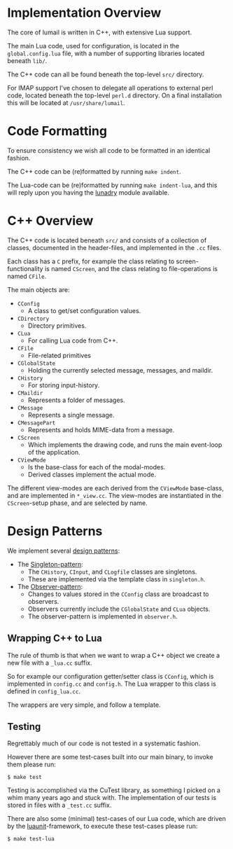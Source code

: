 
# Implementation Overview

The core of lumail is written in C++, with extensive Lua support.

The main Lua code, used for configuration, is located in the `global.config.lua`
file, with a number of supporting libraries located beneath `lib/`.

The C++ code can all be found beneath the top-level `src/` directory.

For IMAP support I've chosen to delegate all operations to external perl
code, located beneath the top-level `perl.d` directory.  On a final
installation this will be located at `/usr/share/lumail`.


# Code Formatting

To ensure consistency we wish all code to be formatted in an identical fashion.

The C++ code can be (re)formatted by running `make indent`.

The Lua-code can be (re)formatted by running `make indent-lua`, and this
will reply upon you having the [lunadry](https://github.com/batrick/lunadry) module available.


# C++ Overview

The C++ code is located beneath `src/` and consists of a collection of
classes, documented in the header-files, and implemented in the `.cc` files.

Each class has a `C` prefix, for example the class relating to screen-functionality
is named `CScreen`, and the class relating to file-operations is named `CFile`.

The main objects are:

* `CConfig`
    * A class to get/set configuration values.
* `CDirectory`
    * Directory primitives.
* `CLua`
    * For calling Lua code from C++.
* `CFile`
    * File-related primitives
* `CGlobalState`
    * Holding the currently selected message, messages, and maildir.
* `CHistory`
    * For storing input-history.
* `CMaildir`
    * Represents a folder of messages.
* `CMessage`
    * Represents a single message.
* `CMessagePart`
    * Represents and holds MIME-data from a message.
* `CScreen`
    * Which implements the drawing code, and runs the main event-loop of the application.
* `CViewMode`
    * Is the base-class for each of the modal-modes.
    * Derived classes implement the actual mode.

The different view-modes are each derived from the `CViewMode` base-class,
and are implemented in `*_view.cc`.   The view-modes are instantiated in the
`CScreen`-setup phase, and are selected by name.


# Design Patterns

We implement several [design patterns](https://en.wikipedia.org/wiki/Software_design_pattern):

* The [Singleton-pattern](https://en.wikipedia.org/wiki/Singleton_pattern):
     * The `CHistory`, `CInput`, and `CLogfile` classes are singletons.
     * These are implemented via the template class in `singleton.h`.
* The [Observer-pattern](https://en.wikipedia.org/wiki/Observer_pattern):
     * Changes to values stored in the `CConfig` class are broadcast to observers.
     * Observers currently include the `CGlobalState` and `CLua` objects.
     * The observer-pattern is implemented in `observer.h`.


Wrapping C++ to Lua
-------------------

The rule of thumb is that when we want to wrap a C++ object
we create a new file with a `_lua.cc` suffix.

So for example our configuration getter/setter class is `CConfig`,
which is implemented in `config.cc` and `config.h`.  The Lua wrapper to this
class is defined in `config_lua.cc`.

The wrappers are very simple, and follow a template.


Testing
-------

Regrettably much of our code is not tested in a systematic fashion.

However there are some test-cases built into our main binary, to invoke
them please run:

    $ make test

Testing is accomplished via the CuTest library, as something I picked
on a whim many years ago and stuck with.  The implementation of our
tests is stored in files with a `_test.cc` suffix.

There are also some (minimal) test-cases of our Lua code, which are
driven by the [luaunit](https://github.com/bluebird75/luaunit)-framework,
to execute these test-cases please run:

    $ make test-lua

